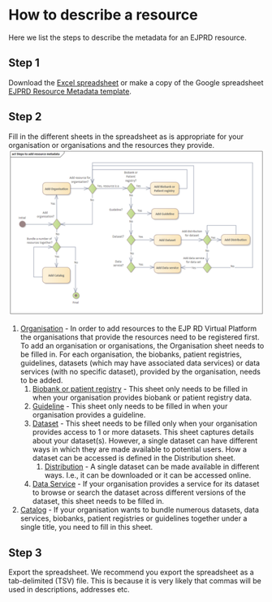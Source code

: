 # How to describe a resource
Here we list the steps to describe the metadata for an EJPRD resource.

## Step 1
Download the [Excel spreadsheet](EJPRD%20Resource%20Metadata%20template.xlsx) or make a copy of the Google spreadsheet
[EJPRD Resource Metadata template](https://docs.google.com/spreadsheets/d/1y-x7yf8RLvp9oZS_5fvyH6SFLMNZzP6agTl6Z_wTkx0/edit?usp=sharing).

## Step 2
Fill in the different sheets in the spreadsheet as is appropriate for your organisation or organisations and the resources
they provide.
<img src="../docs/StepsToAddResourceMetadata.png"/>


1. [Organisation](Organisation.md) - In order to add resources to the EJP RD Virtual Platform the organisations that provide
the resources need to be registered first. To add an organisation or organisations, the Organisation sheet needs to be 
filled in. For each organisation, the biobanks, patient registries, guidelines, datasets (which may have associated
data services) or data services (with no specific dataset), provided by the organisation, needs to be added.   
   1. [Biobank or patient registry](BiobankOrPatientRegistry.md) - This sheet only needs to be filled in when your organisation
   provides biobank or patient registry data.
   2. [Guideline](Guideline.md) - This sheet only needs to be filled in when your organisation provides a guideline.
   3. [Dataset](Dataset.md) - This sheet needs to be filled only when your organisation provides access to 1 or more datasets. 
   This sheet captures details about your dataset(s). However, a single dataset can have different ways in which they 
   are made available to potential users. How a dataset can be accessed is defined in the Distribution sheet.
      1. [Distribution](Distribution.md) - A single dataset can be made available in different ways. I.e., it can be downloaded or
      it can be accessed online.
   4. [Data Service](DataService.md) - If your organisation provides a service for its dataset to browse or search the 
   dataset across different versions of the dataset, this sheet needs to be filled in.
2. [Catalog](Catalog.md) - If your organisation wants to bundle numerous datasets, data services, biobanks, patient registries
or guidelines together under a single title, you need to fill in this sheet. 


## Step 3
Export the spreadsheet. We recommend you export the spreadsheet as a tab-delimited (TSV) file. This is because it is very likely
that commas will be used in descriptions, addresses etc. 




